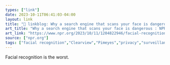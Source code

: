 ```yaml
---
types: ["link"]
date: 2023-10-11T06:41:03-04:00
layout: link
title: "🔗 linkblog: Why a search engine that scans your face is dangerous : NPR'"
art_title: "Why a search engine that scans your face is dangerous : NPR"
art_link: "https://www.npr.org/2023/10/11/1204822946/facial-recognition-search-engine-ai-pim-eyes-google"
source: ["npr.org"]
tags: ["facial recognition","Clearview","Pimeyes","privacy","surveillance"]
---
```

Facial recognition is the worst.
